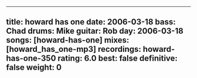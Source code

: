 
---
title: howard has one
date: 2006-03-18
bass:	Chad
drums:	Mike
guitar:	Rob
day: 2006-03-18
songs: [howard-has-one]
mixes: [howard_has_one-mp3]
recordings: howard-has-one-350
rating: 6.0
best: false
definitive: false
weight: 0
---
